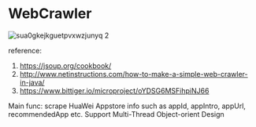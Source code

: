 # WebCrawler
![sua0gkejkguetpvxwzjunyq 2](https://cloud.githubusercontent.com/assets/8743900/18023338/3b642b5c-6bc6-11e6-8128-61fe878bbf14.png)

reference:
1) https://jsoup.org/cookbook/
2) http://www.netinstructions.com/how-to-make-a-simple-web-crawler-in-java/
3) https://www.bittiger.io/microproject/oYDSG6MSFihpiNJ66

Main func: scrape HuaWei Appstore info such as appId, appIntro, appUrl, recommendedApp etc.
Support Multi-Thread
Object-orient Design
